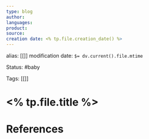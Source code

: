 ```yaml
---
type: blog
author: 
languages: 
product: 
source: 
creation date: <% tp.file.creation_date() %>
---
```

alias: [[]]
modification date: `$= dv.current().file.mtime`

Status: #baby 

Tags: [[]]

# <% tp.file.title %>



















# References